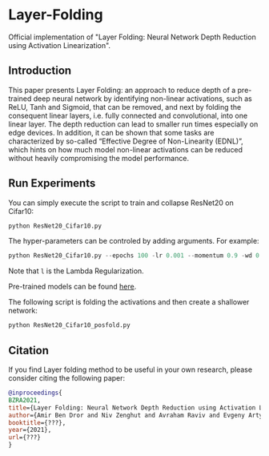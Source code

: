 # Layer-Folding

Official implementation of "Layer Folding: Neural Network Depth Reduction using Activation Linearization".
<!--
Amir Ben-Dror, Niv Zenghut, Avraham Raviv and Evgeny Artyomov.

[SIRC - Samsung Israel R&D Center](http://sirc-portal/sirc/)
-->
## Introduction
This paper presents Layer Folding: an approach to reduce depth of a pre-trained deep neural network by identifying non-linear activations, such as ReLU, Tanh and Sigmoid, that can be removed, and next by folding the consequent linear layers, i.e. fully connected and convolutional, into one linear layer. The depth reduction can lead to smaller run times especially on edge devices. In addition, it can be shown that some tasks are characterized by so-called “Effective Degree of Non-Linearity (EDNL)”, which hints on how much model non-linear activations can be reduced without heavily compromising the model performance.

## Run Experiments
You can simply execute the script to train and collapse ResNet20 on Cifar10:
``` python
python ResNet20_Cifar10.py
```
The hyper-parameters can be controled by adding arguments. For example:
``` python
python ResNet20_Cifar10.py --epochs 100 -lr 0.001 --momentum 0.9 -wd 0.0001 -l 0.25
```
Note that ```l``` is the Lambda Regularization.

Pre-trained models can be found [here](https://github.com/chenyaofo/pytorch-cifar-models).

The following script is folding the activations and then create a shallower network:
``` python
python ResNet20_Cifar10_posfold.py
```
<!--
You can also using the following arguments (all of them not required):

| Short Arg | Long Arg                    | Use                        | Default             |
|:---------:|:---------------------------:|----------------------------|---------------------|
| -e        | --epochs                    | # Epochs                   | 100                 |
| -b        | --batch_size                | Batch Size                 | 128                 |
| -lr       | --learning_rate             | Learning Rate              | 0.001               |
| -m        | --momentum                  | Momentum                   | 0.9                 |
| -wd       | --weight_decay              | Weight Decay               | 1e-4                |
| -l        | --lambda_reg                | Lambda Regularization      | 0.25                |
-->

## Citation

If you find Layer folding method to be useful in your own research, please consider citing the following paper:

```bib
@inproceedings{
BZRA2021,
title={Layer Folding: Neural Network Depth Reduction using Activation Linearization},
author={Amir Ben Dror and Niv Zenghut and Avraham Raviv and Evgeny Artyomov},
booktitle={???},
year={2021},
url={???}
}
```
